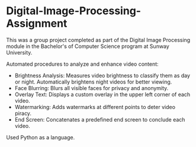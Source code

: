 # Digital-Image-Processing-Assignment

This was a group project completed as part of the Digital Image Processing module in the Bachelor's of Computer Science program at Sunway University.

Automated procedures to analyze and enhance video content:

- Brightness Analysis: Measures video brightness to classify them as day or night. Automatically brightens night videos for better viewing.
- Face Blurring: Blurs all visible faces for privacy and anonymity.
- Overlay Text: Displays a custom overlay in the upper left corner of each video.
- Watermarking: Adds watermarks at different points to deter video piracy.
- End Screen: Concatenates a predefined end screen to conclude each video.

Used Python as a language. 
